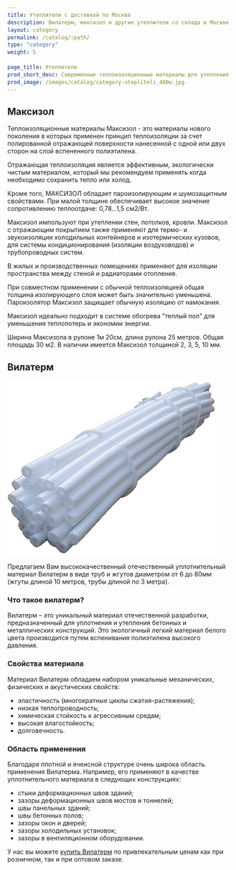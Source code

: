 ```yaml
---
title: Утеплители с доставкой по Москве
description: Вилатерм, максизол и другие утеплители со склада в Москве. Хороший ассортимент, лучшая цена.
layout: category
permalink: /catalog/:path/
type: "category"
weight: 5

page_title: Утеплители
prod_short_desc: Современные теплоизоляционные материалы для утепления и звукоизоляции стен, потолков, кровли и т.д. Эффективные и экологически чистые.
prod_image: /images/catalog/category-utepliteli_400w.jpg
---
```


## Максизол

Теплоизоляционные материалы Максизол - это материалы нового поколения в которых применен принцип теплоизоляции за счет полированной отражающей поверхности нанесенной с одной или двух сторон на слой вспененного полиэтилена.

Отражающая теплоизоляция является эффективным, экологически чистым материалом, который мы рекомендуем применять когда необходимо сохранить тепло или холод.

Кроме того, МАКСИЗОЛ обладает пароизолирующим и шумозащитным свойствами. При малой толщине обеспечивает высокое значение сопротивлению теплоотдаче: 0,78...1,5 см2/Вт.

Максизол импользуют при утеплении стен, потолков, кровли. Максизол с отражающим покрытием также применяют для термо- и звукоизоляции холодильных контейнеров и изотермических кузовов, для системы кондиционирования (изоляции воздуховодов) и трубопроводных систем.

В жилых и производственных помещениях применяют для изоляции пространства между стеной и радиаторами отопления.

При совместном применении с обычной теплоизоляцией общая толщина изолирующего слоя может быть значительно уменьшена. Пароизолятор Максизол защищает обычную изоляцию от намокания.

Максизол идеально подходит в системе обогрева "теплый пол" для уменьшения теплопотерь и экономии энергии.

Ширина Максизола в рулоне 1м 20см, длина рулона 25 метров. Общая площадь 30 м2. В наличии имеется Максизол толщиной 2, 3, 5, 10 мм.

## Вилатерм
<img class="image right" src="/images/catalog/vilaterm.png" alt="Вилатерм от Поролоныча"/>

Предлагаем Вам высококачественный отечественный уплотнительный материал Вилатерм в виде труб и жгутов диаметром от 6 до 80мм (жгуты длиной 10 метров, трубы длиной по 3 метра).

### Что такое вилатерм?

Вилатерм – это уникальный материал отечественной разработки, предназначенный для уплотнения и утепления бетонных и металлических конструкций. Это экологичный легкий материал белого цвета производится путем вспенивания полиэтилена высокого давления.

### Свойства материала

Материал Вилатерм обладаем набором уникальные механических, физических и акустических свойств:

- эластичность (многократные циклы сжатия-растяжения);
- низкая теплопроводность;
- химическая стойкость к агрессивным средам;
- высокая влагостойкость;
- долговечность.

### Область применения

Благодаря плотной и ячеисной структуре очень широка область применения Вилатерма. Например, его применяют в качестве уплотнительного материала в следующих конструкциях:

- стыки деформационных швов зданий;
- зазоры деформационных швов мостов и тоннелей;
- швы панельных зданий;
- швы бетонных полов;
- зазоры окон и дверей;
- зазоры холодильных установок;
- зазоры в вентиляционном оборудовании.

У нас вы можете [купить Вилатерм](/catalog/utepliteli/vilaterm "Купить вилатерм") по привлекательным ценам как при розничном, так и при оптовом заказе.
